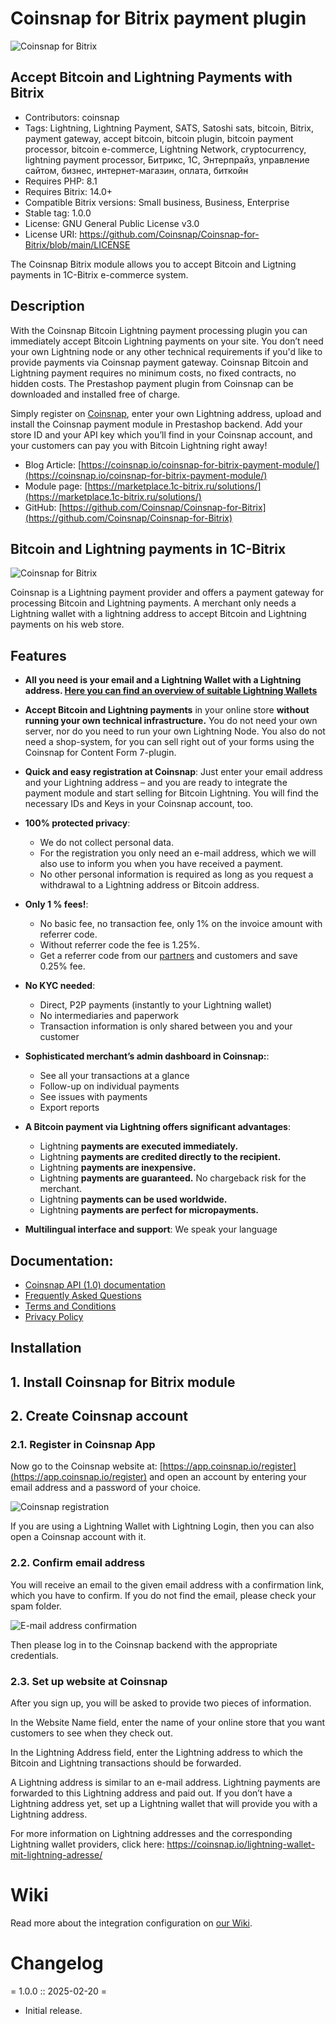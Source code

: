 # Coinsnap for Bitrix payment plugin #
![Coinsnap for Bitrix](https://resources.coinsnap.org/products/bitrix/images/cover.png)

## Accept Bitcoin and Lightning Payments with Bitrix ##

* Contributors: coinsnap
* Tags: Lightning, Lightning Payment, SATS, Satoshi sats, bitcoin, Bitrix, payment gateway, accept bitcoin, bitcoin plugin, bitcoin payment processor, bitcoin e-commerce, Lightning Network, cryptocurrency, lightning payment processor,  Битрикс, 1С, Энтерпрайз, управление сайтом, бизнес, интернет-магазин, оплата, биткойн
* Requires PHP: 8.1
* Requires Bitrix: 14.0+
* Compatible Bitrix versions: Small business, Business, Enterprise
* Stable tag: 1.0.0
* License: GNU General Public License v3.0
* License URI: https://github.com/Coinsnap/Coinsnap-for-Bitrix/blob/main/LICENSE

The Coinsnap Bitrix module allows you to accept Bitcoin and Ligtning payments in 1C-Bitrix e-commerce system.

## Description ##

With the Coinsnap Bitcoin Lightning payment processing plugin you can immediately accept Bitcoin Lightning payments on your site. You don’t need your own Lightning node or any other technical requirements if you'd like to provide payments via Coinsnap payment gateway. Coinsnap Bitcoin and Lightning payment requires no minimum costs, no fixed contracts, no hidden costs. The Prestashop payment plugin from Coinsnap can be downloaded and installed free of charge.

Simply register on [Coinsnap](https://app.coinsnap.io/register), enter your own Lightning address, upload and install the Coinsnap payment module in Prestashop backend. Add your store ID and your API key which you’ll find in your Coinsnap account, and your customers can pay you with Bitcoin Lightning right away!


* Blog Article: [https://coinsnap.io/coinsnap-for-bitrix-payment-module/](https://coinsnap.io/coinsnap-for-bitrix-payment-module/)
* Module page: [https://marketplace.1c-bitrix.ru/solutions/](https://marketplace.1c-bitrix.ru/solutions/)
* GitHub: [https://github.com/Coinsnap/Coinsnap-for-Bitrix](https://github.com/Coinsnap/Coinsnap-for-Bitrix)

## Bitcoin and Lightning payments in 1C-Bitrix ##

![Coinsnap for Bitrix](https://resources.coinsnap.org/products/bitrix/images/bitrix.jpg)

Coinsnap is a Lightning payment provider and offers a payment gateway for processing Bitcoin and Lightning payments. A merchant only needs a Lightning wallet with a lightning address to accept Bitcoin and Lightning payments on his web store.

## Features ##

* **All you need is your email and a Lightning Wallet with a Lightning address. [Here you can find an overview of suitable Lightning Wallets](https://coinsnap.io/en/lightning-wallet-with-lightning-address/)**

* **Accept Bitcoin and Lightning payments** in your online store **without running your own technical infrastructure.** You do not need your own server, nor do you need to run your own Lightning Node. You also do not need a shop-system, for you can sell right out of your forms using the Coinsnap for Content Form 7-plugin.

* **Quick and easy registration at Coinsnap**: Just enter your email address and your Lightning address – and you are ready to integrate the payment module and start selling for Bitcoin Lightning. You will find the necessary IDs and Keys in your Coinsnap account, too.

* **100% protected privacy**:
    * We do not collect personal data.
    * For the registration you only need an e-mail address, which we will also use to inform you when you have received a payment.
    * No other personal information is required as long as you request a withdrawal to a Lightning address or Bitcoin address.

* **Only 1 % fees!**:
    * No basic fee, no transaction fee, only 1% on the invoice amount with referrer code.
    * Without referrer code the fee is 1.25%.
    * Get a referrer code from our [partners](https://coinsnap.io/en/partner/) and customers and save 0.25% fee.

* **No KYC needed**:
    * Direct, P2P payments (instantly to your Lightning wallet)
    * No intermediaries and paperwork
    * Transaction information is only shared between you and your customer

* **Sophisticated merchant’s admin dashboard in Coinsnap:**:
    * See all your transactions at a glance
    * Follow-up on individual payments
    * See issues with payments
    * Export reports

* **A Bitcoin payment via Lightning offers significant advantages**:
    * Lightning **payments are executed immediately.**
    * Lightning **payments are credited directly to the recipient.**
    * Lightning **payments are inexpensive.**
    * Lightning **payments are guaranteed.** No chargeback risk for the merchant.
    * Lightning **payments can be used worldwide.**
    * Lightning **payments are perfect for micropayments.**

* **Multilingual interface and support**: We speak your language


## Documentation: ##

* [Coinsnap API (1.0) documentation](https://docs.coinsnap.io/)
* [Frequently Asked Questions](https://coinsnap.io/en/faq/) 
* [Terms and Conditions](https://coinsnap.io/en/general-terms-and-conditions/)
* [Privacy Policy](https://coinsnap.io/en/privacy/)

## Installation ##

## 1. Install Coinsnap for Bitrix module ##



## 2. Create Coinsnap account ##

### 2.1. Register in Coinsnap App ###

Now go to the Coinsnap website at: [https://app.coinsnap.io/register](https://app.coinsnap.io/register) and open an account by entering your email address and a password of your choice.

![Coinsnap registration](https://resources.coinsnap.org/products/bitrix/images/screenshot-07.png)

If you are using a Lightning Wallet with Lightning Login, then you can also open a Coinsnap account with it.

### 2.2. Confirm email address ###

You will receive an email to the given email address with a confirmation link, which you have to confirm. If you do not find the email, please check your spam folder.

![E-mail address confirmation](https://resources.coinsnap.org/products/bitrix/images/screenshot-08.png)

Then please log in to the Coinsnap backend with the appropriate credentials.

### 2.3. Set up website at Coinsnap ###

After you sign up, you will be asked to provide two pieces of information.

In the Website Name field, enter the name of your online store that you want customers to see when they check out.

In the Lightning Address field, enter the Lightning address to which the Bitcoin and Lightning transactions should be forwarded.

A Lightning address is similar to an e-mail address. Lightning payments are forwarded to this Lightning address and paid out. If you don’t have a Lightning address yet, set up a Lightning wallet that will provide you with a Lightning address.

For more information on Lightning addresses and the corresponding Lightning wallet providers, click here:
https://coinsnap.io/lightning-wallet-mit-lightning-adresse/

# Wiki

Read more about the integration configuration on [our Wiki](https://github.com/Coinsnap/Coinsnap-for-Bitrix).

# Changelog

= 1.0.0 :: 2025-02-20 =
* Initial release.